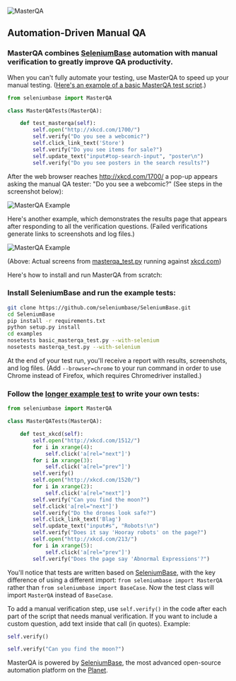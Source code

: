![](http://cdn2.hubspot.net/hubfs/100006/images/masterqa_logo-11.png "MasterQA")
## Automation-Driven Manual QA

### MasterQA combines [SeleniumBase](https://github.com/seleniumbase/SeleniumBase/blob/master/README.md) automation with manual verification to greatly improve QA productivity.

When you can't fully automate your testing, use MasterQA to speed up your manual testing. ([Here's an example of a basic MasterQA test script](https://github.com/seleniumbase/SeleniumBase/blob/master/examples/basic_masterqa_test.py).)

```python
from seleniumbase import MasterQA

class MasterQATests(MasterQA):

    def test_masterqa(self):
        self.open("http://xkcd.com/1700/")
        self.verify("Do you see a webcomic?")
        self.click_link_text('Store')
        self.verify("Do you see items for sale?")
        self.update_text("input#top-search-input", "poster\n")
        self.verify("Do you see posters in the search results?")
```

After the web browser reaches http://xkcd.com/1700/ a pop-up appears asking the manual QA tester: "Do you see a webcomic?" (See steps in the screenshot below):

![](http://cdn2.hubspot.net/hubfs/100006/xkcd_new_bug_chrome3.png "MasterQA Example")

Here's another example, which demonstrates the results page that appears after responding to all the verification questions. (Failed verifications generate links to screenshots and log files.)

![](http://cdn2.hubspot.net/hubfs/100006/images/hybrid_screen.png "MasterQA Example")

(Above: Actual screens from [masterqa_test.py](https://github.com/seleniumbase/SeleniumBase/blob/master/examples/masterqa_test.py) running against [xkcd.com](http://xkcd.com/1522/))

Here's how to install and run MasterQA from scratch:

### Install SeleniumBase and run the example tests:
```bash
git clone https://github.com/seleniumbase/SeleniumBase.git
cd SeleniumBase
pip install -r requirements.txt
python setup.py install
cd examples
nosetests basic_masterqa_test.py --with-selenium
nosetests masterqa_test.py --with-selenium
```

At the end of your test run, you'll receive a report with results, screenshots, and log files. (Add ``--browser=chrome`` to your run command in order to use Chrome instead of Firefox, which requires Chromedriver installed.)

### Follow the [longer example test](https://github.com/seleniumbase/SeleniumBase/blob/master/examples/masterqa_test.py) to write your own tests:

```python
from seleniumbase import MasterQA

class MasterQATests(MasterQA):

    def test_xkcd(self):
        self.open("http://xkcd.com/1512/")
        for i in xrange(4):
            self.click('a[rel="next"]')
        for i in xrange(3):
            self.click('a[rel="prev"]')
        self.verify()
        self.open("http://xkcd.com/1520/")
        for i in xrange(2):
            self.click('a[rel="next"]')
        self.verify("Can you find the moon?")
        self.click('a[rel="next"]')
        self.verify("Do the drones look safe?")
        self.click_link_text('Blag')
        self.update_text("input#s", "Robots!\n")
        self.verify("Does it say 'Hooray robots' on the page?")
        self.open("http://xkcd.com/213/")
        for i in xrange(5):
            self.click('a[rel="prev"]')
        self.verify("Does the page say 'Abnormal Expressions'?")
```

You'll notice that tests are written based on [SeleniumBase](http://seleniumbase.com), with the key difference of using a different import: ``from seleniumbase import MasterQA`` rather than ``from seleniumbase import BaseCase``. Now the test class will import ``MasterQA`` instead of ``BaseCase``.

To add a manual verification step, use ``self.verify()`` in the code after each part of the script that needs manual verification. If you want to include a custom question, add text inside that call (in quotes). Example:

```python
self.verify()

self.verify("Can you find the moon?")
```

MasterQA is powered by [SeleniumBase](http://seleniumbase.com), the most advanced open-source automation platform on the [Planet](https://en.wikipedia.org/wiki/Earth).
